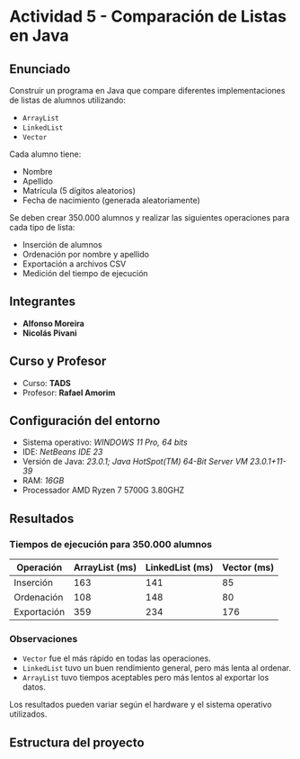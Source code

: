 # Actividad 5 - Comparación de Listas en Java

## Enunciado
Construir un programa en Java que compare diferentes implementaciones de listas de alumnos utilizando:
- `ArrayList`
- `LinkedList`
- `Vector`

Cada alumno tiene:
- Nombre
- Apellido
- Matrícula (5 dígitos aleatorios)
- Fecha de nacimiento (generada aleatoriamente)

Se deben crear 350.000 alumnos y realizar las siguientes operaciones para cada tipo de lista:
- Inserción de alumnos
- Ordenación por nombre y apellido
- Exportación a archivos CSV
- Medición del tiempo de ejecución

## Integrantes
- **Alfonso Moreira**
- **Nicolás Pivani**

## Curso y Profesor
- Curso: **TADS**
- Profesor: **Rafael Amorim**

## Configuración del entorno
- Sistema operativo: *WINDOWS 11 Pro, 64 bits*
- IDE: *NetBeans IDE 23*
- Versión de Java: *23.0.1; Java HotSpot(TM) 64-Bit Server VM 23.0.1+11-39*
- RAM: *16GB*
- Processador AMD Ryzen 7 5700G 3.80GHZ

## Resultados

### Tiempos de ejecución para 350.000 alumnos

| Operación   | ArrayList (ms) | LinkedList (ms) | Vector (ms) |
|-------------|----------------|-----------------|-------------|
| Inserción   | 163            | 141             | 85          |
| Ordenación  | 108            | 148             | 80          |
| Exportación | 359            | 234             | 176         |

### Observaciones
- `Vector` fue el más rápido en todas las operaciones.  
- `LinkedList` tuvo un buen rendimiento general, pero más lenta al ordenar.  
- `ArrayList` tuvo tiempos aceptables pero más lentos al exportar los datos.

Los resultados pueden variar según el hardware y el sistema operativo utilizados.

## Estructura del proyecto

